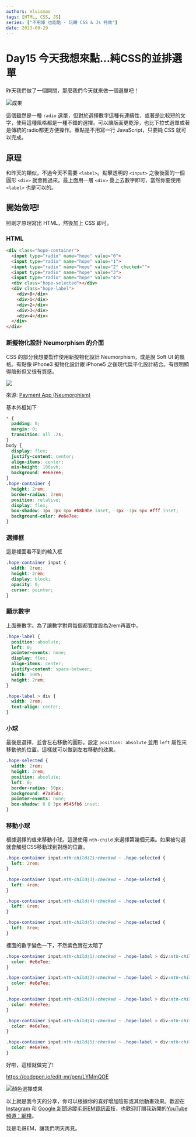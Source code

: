 ```yaml
---
authors: elvismao
tags: [HTML, CSS, JS]
series: ["不用庫 也能酷 - 玩轉 CSS & Js 特效"]
date: 2023-09-29
---
```


# Day15 今天我想來點...純CSS的並排選單

昨天我們做了一個開關，那麼我們今天就來做一個選單吧！

<!--more-->


![成果](https://emtech.cc/post/2023ironman-15/final.gif)

這個雖然是一種 `radio` 選單，但對於選擇數字這種有連續性，或著是比較短的文字，使用這種風格都是一種不錯的選擇。可以讓版面更乾淨，也比下拉式選單或著是傳統的radio都更方便操作。重點是不用寫一行 JavaScript，只要純 CSS 就可以完成。

## 原理

和昨天的類似，不過今天不需要 `<label>`。點擊透明的 `<input>` 之後後面的一個圓形 `<div>` 就會跑過來。最上面用一層 `<div>` 疊上去數字即可，當然你要使用 `<label>` 也是可以的。

## 開始做吧!

照剛才原理寫出 HTML，然後加上 CSS 即可。

### HTML

```html
<div class="hope-container">
  <input type="radio" name="hope" value="0">
  <input type="radio" name="hope" value="1">
  <input type="radio" name="hope" value="2" checked="">
  <input type="radio" name="hope" value="3">
  <input type="radio" name="hope" value="4">
  <div class="hope-selected"></div>
  <div class="hope-label">
    <div>0</div>
    <div>1</div>
    <div>2</div>
    <div>3</div>
    <div>4</div>
  </div>
</div>
```

### 新擬物化設計 Neumorphism 的介面

CSS 的部分我想要製作使用新擬物化設計 Neumorphism，或是說 Soft UI 的風格。有點像 iPhone3 擬物化設計跟 iPhone5 之後現代扁平化設計結合。有很明顯得陰影但又很有質感。

![](https://emtech.cc/post/2023ironman-15/example.webp)

來源: [Payment App (Neumorphism)](https://codepen.io/sdbrannum/pen/PowKRGj)

基本外框如下

```css
* {
  padding: 0;
  margin: 0;
  transition: all .2s;
}
body {
  display: flex;
  justify-content: center;
  align-items: center;
  min-height: 100svh;
  background: #e6e7ee;
}
.hope-container {
  height: 2rem;
  border-radius: 2rem;
  position: relative;
  display: flex;
  box-shadow: 3px 3px 6px #b8b9be inset, -3px -3px 6px #fff inset;
  background-color: #e6e7ee;
}
```
### 選擇框

這是裡面看不到的輸入框

```css
.hope-container input {
  width: 2rem;
  height: 2rem;
  display: block;
  opacity: 0;
  cursor: pointer;
}
```

### 顯示數字

上面疊數字。為了讓數字對齊每個都寬度設為2rem再置中。

```css
.hope-label {
  position: absolute;
  left: 0;
  pointer-events: none;
  display: flex;
  align-items: center;
  justify-content: space-between;
  width: 100%;
  height: 2rem;
}

.hope-label > div {
  width: 2rem;
  text-align: center;
}
```

### 小球

最後是選擇，並會左右移動的圓形。設定 `position: absolute` 並用 `left` 屬性來移動他的位置。這樣就可以做到左右移動的效果。

```css
.hope-selected {
  width: 2rem;
  height: 2rem;
  position: absolute;
  left: 0;
  border-radius: 50px;
  background: #7a85dc;
  pointer-events: none;
  box-shadow: 0 0 3px #545fb6 inset;
}
```

### 移動小球

根據選擇的值來移動小球。這邊使用 `nth-child` 來選擇第幾個元素。如果被勾選就會觸發CSS移動球到對應的位置。

```css
.hope-container input:nth-child(2):checked ~ .hope-selected {
  left: 2rem;
}

.hope-container input:nth-child(3):checked ~ .hope-selected {
  left: 4rem;
}

.hope-container input:nth-child(4):checked ~ .hope-selected {
  left: 6rem;
}

.hope-container input:nth-child(5):checked ~ .hope-selected {
  left: 8rem;
}
```
裡面的數字變色一下，不然紫色實在太暗了

```css
.hope-container input:nth-child(1):checked ~ .hope-label > div:nth-child(1) {
  color: #e6e7ee;
}

.hope-container input:nth-child(2):checked ~ .hope-label > div:nth-child(2) {
  color: #e6e7ee;
}

.hope-container input:nth-child(3):checked ~ .hope-label > div:nth-child(3) {
  color: #e6e7ee;
}

.hope-container input:nth-child(4):checked ~ .hope-label > div:nth-child(4) {
  color: #e6e7ee;
}

.hope-container input:nth-child(5):checked ~ .hope-label > div:nth-child(5) {
  color: #e6e7ee;
}
```
好啦，這樣就做完了!

https://codepen.io/edit-mr/pen/LYMmQOE

![顏色選擇成果](https://emtech.cc/post/2023ironman-15/final.gif)

以上就是我今天的分享，你可以根據你的喜好增加陰影或其他動畫效果。歡迎在 [Instagram](https://www.instagram.com/emtech.cc) 和 [Google 新聞](https://news.google.com/publications/CAAqBwgKMKXLvgswsubVAw?ceid=TW:zh-Hant&oc=3)追蹤[毛哥EM資訊密技](https://emtech.cc/)，也歡迎訂閱我新開的[YouTube頻道：網棧](https://www.youtube.com/@webpallet)。

我是毛哥EM，讓我們明天再見。